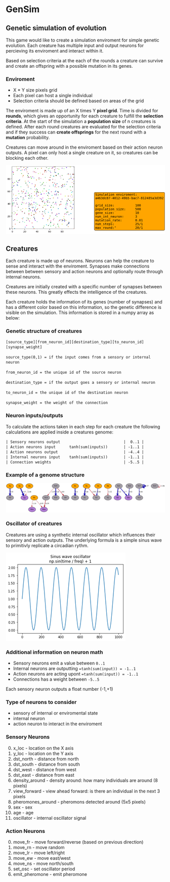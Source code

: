 # GenSim
## Genetic simulation of evolution

This game would like to create a simulation enviroment for simple genetic evolution. Each creature has multiple input and output neurons for percieving its enviroment and interact within it.

Based on selection criteria at the each of the rounds a creature can survive and create an offspring with a possible mutation in its genes.

### Enviroment
- X * Y size pixels grid
- Each pixel can host a single individual
- Selection criteria should be defined based on areas of the grid 

The enviroment is made up of an X times Y **pixel grid**. Time is divided for **rounds**, which gives an opportunity for each creature to fulfill the **selection criteria**. At the start of the simulation a **population size** of n creatures is defined. After each round creatures are evaluated for the selection criteria and if they success can **create offsprings** for the next round with a **mutation** probability. 

 Creatures can move around in the enviroment based on their action neuron outputs. A pixel can only host a single creature on it, so creatures can be blocking each other.

 ![enviroment](img/animation.gif)

## Creatures

Each creature is made up of neurons. Neurons can help the creature to sense and interact with the enviroment. Synapses make connections between between sensory and action neurons and optionally route through internal neurons.

Creatures are initially created with a specific number of synapses between these neurons. This greatly effects the intelligence of the creatures. 

Each creature holds the information of its genes (number of synapses) and has a different color based on this information, so the genetic difference is visible on the simulation. This information is stored in a numpy array as below:

### Genetic structure of creatures
```
[source_type][from_neuron_id][destination_type][to_neuron_id][synapse_weight]

source_type(0,1) = if the input comes from a sensory or internal neuron

from_neuron_id = the unique id of the source neuron

destination_type = if the output goes a sensory or internal neuron

to_neuron_id = the unique id of the destination neuron

synapse_weight = the weight of the connection
```

### Neuron inputs/outputs

To calculate the actions taken in each step for each creature the following calculations are applied inside a creatures genome:

```
| Sensory neurons output                            |  0..1 | 
| Action neurons input      tanh(sum(inputs))       | -1..1 | 
| Action neurons output                             | -4..4 | 
| Internal neurons input    tanh(sum(inputs))       | -1..1 | 
| Connection weights                                | -5..5 | 
```

### Example of a genome structure

![830aa9](img/830aa9.png)


### Oscillator of creatures

Creatures are using a synthetic internal oscillator which influences their sensory and action outputs. The underlying formula is a simple sinus wave to primitivly replicate a circadian rythm.

![sinus-wave-oscillator](img/oscillator.png)

### Additional information on neuron math

- Sensory neurons emit a value between `0..1`
- Internal neurons are outputting `=tanh(sum(input)) = -1..1`
- Action neurons are acting upont `=tanh(sum(input)) = -1..1`
- Connections has a weight between `-5..5`

Each sensory neuron outputs a float number (-1,+1) 

### Type of neurons to consider
- sensory of internal or enviromental state
- internal neuron
- action neuron to interact in the enviroment

### Sensory Neurons
0. x_loc - location on the X axis
1. y_loc - location on the Y axis
2. dst_north - distance from north
3. dst_south - distance from south
4. dst_west - distance from west
5. dst_east - distance from east
6. density_around - density around: how many individuals are around (8 pixels)
7. view_forward - view ahead forward: is there an individual in the next 3 pixels
8. pheromones_around - pheromons detected around (5x5 pixels)
9. sex - sex
10. age - age
11. oscillator - internal oscillator signal

### Action Neurons
0. move_fr - move forward/reverse (based on previous direction)
1. move_rn - move random
2. move_lr - move left/right
3. move_ew - move east/west
4. move_ns - move north/south
5. set_osc - set oscillator period
6. emit_pheromone - emit pheromone